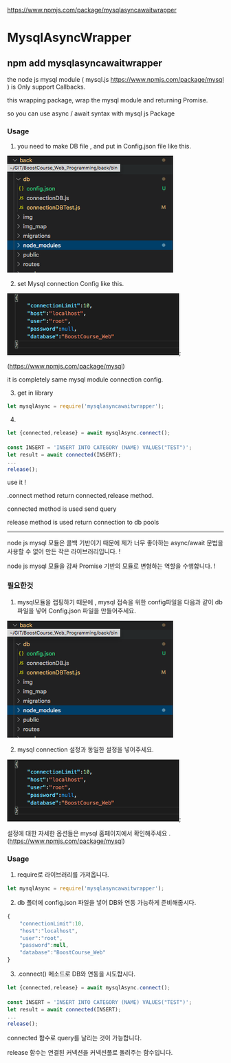 https://www.npmjs.com/package/mysqlasyncawaitwrapper

# MysqlAsyncWrapper

## npm add mysqlasyncawaitwrapper


the node js mysql module ( mysql.js https://www.npmjs.com/package/mysql ) is Only support Callbacks.

this wrapping package, wrap the mysql module and returning Promise.

so you can use async / await syntax with mysql js Package

### Usage

1. you need to make DB file , and put in Config.json file like this.

![file](./images/FilePlacement.png)

2. set Mysql connection Config like this.


![file](./images/Config.png);


(https://www.npmjs.com/package/mysql) 

it is completely same mysql module connection config.

3. get in library

```js
let mysqlAsync = require('mysqlasyncawaitwrapper');
```

4. 

```js
let {connected,release} = await mysqlAsync.connect();

const INSERT = 'INSERT INTO CATEGORY (NAME) VALUES("TEST")';
let result = await connected(INSERT);
...
release();
```


use it !

.connect method return connected,release method.

connected method is  used send query

release method is used return connection to db pools

<hr/>

node js mysql 모듈은 콜백 기반이기 때문에 제가 너무 좋아하는 async/await 문법을 사용할 수 없어 만든 작은 라이브러리입니다. !

node js mysql 모듈을 감싸 Promise 기반의 모듈로 변형하는 역할을 수행합니다. !

### 필요한것

1. mysql모듈을 랩핑하기 때문에 , mysql 접속을 위한 config파일을 다음과 같이 db 파일을 넣어 Config.json 파일을 만들어주세요.

![file](./images/FilePlacement.png)

2. mysql connection 설정과 동일한 설정을 넣어주세요.

![file](./images/Config.png);

설정에 대한 자세한 옵션들은 mysql 홈페이지에서 확인해주세요 . (https://www.npmjs.com/package/mysql)

### Usage

1. require로 라이브러리를 가져옵니다.
```js
let mysqlAsync = require('mysqlasyncawaitwrapper');
```

2. db 폴더에 config.json 파일을 넣어 DB와 연동 가능하게 준비해줍시다.

```js
{
    "connectionLimit":10,
    "host":"localhost",
    "user":"root",
    "password":null,
    "database":"BoostCourse_Web"
}
```

3. .connect() 메소드로 DB와 연동을 시도합시다.

```js
let {connected,release} = await mysqlAsync.connect();

const INSERT = 'INSERT INTO CATEGORY (NAME) VALUES("TEST")';
let result = await connected(INSERT);
...
release();
```


connected 함수로 query를 날리는 것이 가능합니다.

release 함수는 연결된 커넥션을 커넥션풀로 돌려주는 함수입니다.

